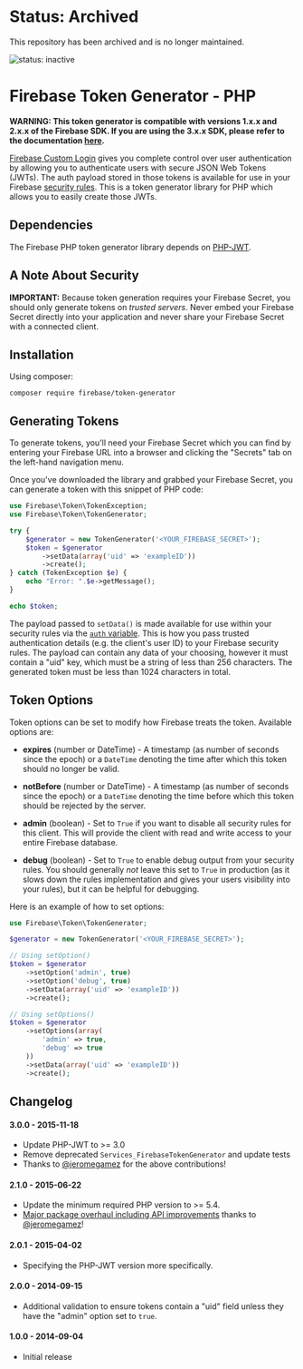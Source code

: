 # Status: Archived
This repository has been archived and is no longer maintained.

![status: inactive](https://img.shields.io/badge/status-inactive-red.svg)

# Firebase Token Generator - PHP

**WARNING: This token generator is compatible with versions 1.x.x and 2.x.x of the Firebase SDK. If you are using the 3.x.x SDK, please refer to the documentation [here](https://firebase.google.com/docs/auth/server#use_a_jwt_library).**

[Firebase Custom Login](https://www.firebase.com/docs/web/guide/simple-login/custom.html)
gives you complete control over user authentication by allowing you to authenticate users
with secure JSON Web Tokens (JWTs). The auth payload stored in those tokens is available
for use in your Firebase [security rules](https://www.firebase.com/docs/security/api/rule/).
This is a token generator library for PHP which allows you to easily create those JWTs.


## Dependencies

The Firebase PHP token generator library depends on [PHP-JWT](https://github.com/firebase/php-jwt).


## A Note About Security

**IMPORTANT:** Because token generation requires your Firebase Secret, you should only generate
tokens on *trusted servers*. Never embed your Firebase Secret directly into your application and
never share your Firebase Secret with a connected client.

## Installation

Using composer:

```
composer require firebase/token-generator
```

## Generating Tokens

To generate tokens, you'll need your Firebase Secret which you can find by entering your Firebase
URL into a browser and clicking the "Secrets" tab on the left-hand navigation menu.

Once you've downloaded the library and grabbed your Firebase Secret, you can generate a token with
this snippet of PHP code:

```php
use Firebase\Token\TokenException;
use Firebase\Token\TokenGenerator;

try {
    $generator = new TokenGenerator('<YOUR_FIREBASE_SECRET>');
    $token = $generator
        ->setData(array('uid' => 'exampleID'))
        ->create();
} catch (TokenException $e) {
    echo "Error: ".$e->getMessage();
}

echo $token;
```

The payload passed to `setData()` is made available for use within your
security rules via the [`auth` variable](https://www.firebase.com/docs/security/api/rule/auth.html).
This is how you pass trusted authentication details (e.g. the client's user ID)
to your Firebase security rules. The payload can contain any data of your
choosing, however it must contain a "uid" key, which must be a string of less
than 256 characters. The generated token must be less than 1024 characters in
total.


## Token Options

Token options can be set to modify how Firebase treats the token. Available options are:

* **expires** (number or DateTime) - A timestamp (as number of seconds since the epoch) or a `DateTime`
denoting the time after which this token should no longer be valid.

* **notBefore** (number or DateTime) - A timestamp (as number of seconds since the epoch) or a `DateTime`
denoting the time before which this token should be rejected by the server.

* **admin** (boolean) - Set to `True` if you want to disable all security rules for this client.
This will provide the client with read and write access to your entire Firebase database.

* **debug** (boolean) - Set to `True` to enable debug output from your security rules. You should
generally *not* leave this set to `True` in production (as it slows down the rules implementation
and gives your users visibility into your rules), but it can be helpful for debugging.

Here is an example of how to set options:

```php
use Firebase\Token\TokenGenerator;

$generator = new TokenGenerator('<YOUR_FIREBASE_SECRET>');

// Using setOption()
$token = $generator
    ->setOption('admin', true)
    ->setOption('debug', true)
    ->setData(array('uid' => 'exampleID'))
    ->create();

// Using setOptions()
$token = $generator
    ->setOptions(array(
        'admin' => true,
        'debug' => true
    ))
    ->setData(array('uid' => 'exampleID'))
    ->create();
```


## Changelog

#### 3.0.0 - 2015-11-18
- Update PHP-JWT to >= 3.0
- Remove deprecated `Services_FirebaseTokenGenerator` and update tests
- Thanks to [@jeromegamez](https://github.com/jeromegamez) for the above contributions!

#### 2.1.0 - 2015-06-22
- Update the minimum required PHP version to >= 5.4.
- [Major package overhaul including API improvements](https://github.com/firebase/firebase-token-generator-php/pull/18)
thanks to [@jeromegamez](https://github.com/jeromegamez)!

#### 2.0.1 - 2015-04-02
- Specifying the PHP-JWT version more specifically.

#### 2.0.0 - 2014-09-15
- Additional validation to ensure tokens contain a "uid" field unless they have
the "admin" option set to `true`.

#### 1.0.0 - 2014-09-04
- Initial release
